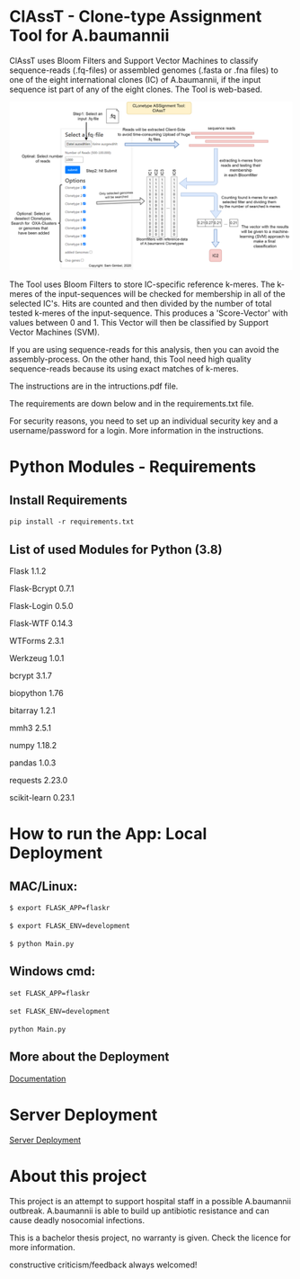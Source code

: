 # ClAssT - Clone-type Assignment Tool for A.baumannii
ClAssT uses Bloom Filters and Support Vector Machines to classify sequence-reads (.fq-files) or assembled genomes (.fasta or .fna files) to one of the eight international clones (IC) of A.baumannii, if the input sequence ist part of any of the eight clones. The Tool is web-based.


![alt text](https://github.com/w0rt0x/ClAssT---Acinetobacter-baumannii-Clone-type-Assignment-Tool/blob/master/static/Workflow_ClAssT.png)


The Tool uses Bloom Filters to store IC-specific reference k-meres. The k-meres of the input-sequences will be checked for membership in all of the selected IC's. Hits are counted and then divided by the number of total tested k-meres of the input-sequence. This produces a 'Score-Vector' with values between 0 and 1. This Vector will then be classified by Support Vector Machines (SVM).

If you are using sequence-reads for this analysis, then you can avoid the assembly-process. On the other hand, this Tool need high quality sequence-reads because its using exact matches of k-meres.

The instructions are in the intructions.pdf file.

The requirements are down below and in the requirements.txt file.

For security reasons, you need to set up an individual security key and a username/password for a login. More information in the instructions.


# Python Modules - Requirements
## Install Requirements
```
pip install -r requirements.txt
```

## List of used Modules for Python (3.8)
Flask	1.1.2	

Flask-Bcrypt	0.7.1	

Flask-Login	0.5.0	

Flask-WTF	0.14.3	

WTForms	2.3.1	

Werkzeug	1.0.1	

bcrypt	3.1.7	

biopython	1.76	

bitarray	1.2.1	

mmh3	2.5.1	

numpy	1.18.2	

pandas	1.0.3	

requests	2.23.0	

scikit-learn	0.23.1	




# How to run the App: Local Deployment

## MAC/Linux: 

```
$ export FLASK_APP=flaskr

$ export FLASK_ENV=development

$ python Main.py
```

## Windows cmd: 

```
set FLASK_APP=flaskr

set FLASK_ENV=development

python Main.py
```

## More about the Deployment

[Documentation](https://flask.palletsprojects.com/en/master/tutorial/factory/)

# Server Deployment 

[Server Deployment](https://flask.palletsprojects.com/en/master/deploying/)

# About this project
This project is an attempt to support hospital staff in a possible A.baumannii outbreak. A.baumannii is able to build up antibiotic resistance and can cause deadly nosocomial infections.

This is a bachelor thesis project, no warranty is given. Check the licence for more information.

constructive criticism/feedback always welcomed!


